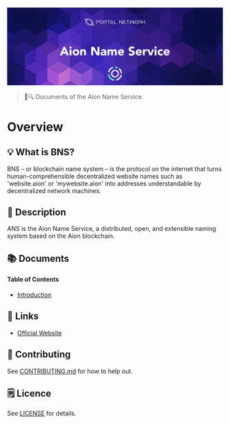 ![Aion Name Service](./assets/title.jpg)

> 📖🔍 Documents of the Aion Name Service.

# Overview

## 💡 What is BNS?
BNS – or blockchain name system – is the protocol on the internet that turns human-comprehensible decentralized website names such as 'website.aion' or 'mywebsite.aion' into addresses understandable by decentralized network machines.

## 📝 Description
ANS is the Aion Name Service, a distributed, open, and extensible naming system based on the Aion blockchain.

## 📚 Documents

#### Table of Contents
-  [Introduction](./docs/INTRODUCTION.md)

## 🔗 Links
- [Official Website](https://aion.network/)

## 📣 Contributing
See [CONTRIBUTING.md](./CONTRIBUTING.md) for how to help out.

## 🗒 Licence
See [LICENSE](./LICENSE) for details.
